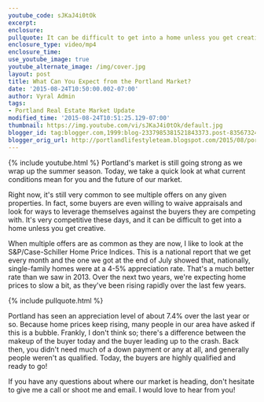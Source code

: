 ```yaml
---
youtube_code: sJKaJ4i0tOk
excerpt:
enclosure:
pullquote: It can be difficult to get into a home unless you get creative.
enclosure_type: video/mp4
enclosure_time:
use_youtube_image: true
youtube_alternate_image: /img/cover.jpg
layout: post
title: What Can You Expect from the Portland Market?
date: '2015-08-24T10:50:00.002-07:00'
author: Vyral Admin
tags:
- Portland Real Estate Market Update
modified_time: '2015-08-24T10:51:25.129-07:00'
thumbnail: https://img.youtube.com/vi/sJKaJ4i0tOk/default.jpg
blogger_id: tag:blogger.com,1999:blog-2337985381521843373.post-8356732403970599524
blogger_orig_url: http://portlandlifestyleteam.blogspot.com/2015/08/portland-real-estate-end-of-summer.html
---
```

{% include youtube.html %}
Portland's market is still going strong as we wrap up the summer season. Today, we take a quick look at what current conditions mean for you and the future of our market.

Right now, it's still very common to see multiple offers on any given properties. In fact, some buyers are even willing to waive appraisals and look for ways to leverage themselves against the buyers they are competing with. It's very competitive these days, and it can be difficult to get into a home unless you get creative.

When multiple offers are as common as they are now, I like to look at the S&P/Case-Schiller Home Price Indices. This is a national report that we get every month and the one we got at the end of July showed that, nationally, single-family homes were at a 4-5% appreciation rate. That's a much better rate than we saw in 2013. Over the next two years, we're expecting home prices to slow a bit, as they've been rising rapidly over the last few years.

{% include pullquote.html %}

 Portland has seen an appreciation level of about 7.4% over the last year or so. Because home prices keep rising, many people in our area have asked if this is a bubble. Frankly, I don't think so; there's a difference between the makeup of the buyer today and the buyer leading up to the crash. Back then, you didn't need much of a down payment or any at all, and generally people weren't as qualified. Today, the buyers are highly qualified and ready to go!

If you have any questions about where our market is heading, don't hesitate to give me a call or shoot me and email. I would love to hear from you!

